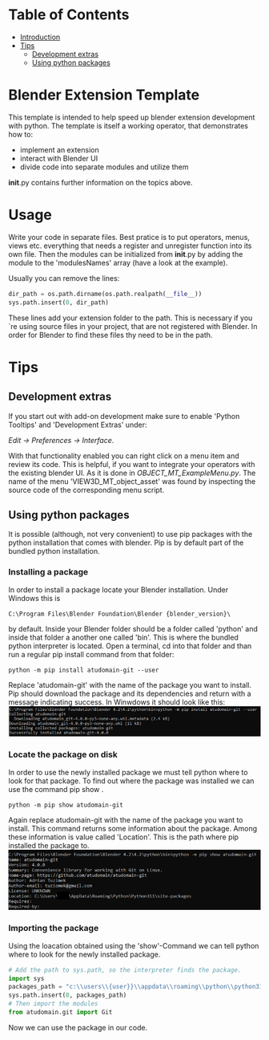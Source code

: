 # Table of Contents
- [Introduction](#blender-extension-template)
- [Tips](#tips)
    - [Development extras](#development-extras)
    - [Using python packages](#using-python-packages)

# Blender Extension Template
This template is intended to help speed up blender extension development with python. The template is itself a working operator, that demonstrates how to:
- implement an extension
- interact with Blender UI
- divide code into separate modules and utilize them

__init__.py contains further information on the topics above.

# Usage
Write your code in separate files. Best pratice is to put operators, menus, views etc. everything that needs a register and unregister function into its own file. Then the modules can be initialized from __init__.py by adding the module to the 'modulesNames' array (have a look at the example).

Usually you can remove the lines:
```python
dir_path = os.path.dirname(os.path.realpath(__file__))
sys.path.insert(0, dir_path)
```
These lines add your extension folder to the path. This is necessary if you´re using source files in your project, that are not registered with Blender. In order for Blender to find these files thy need to be in the path.

# Tips
## Development extras
If you start out with add-on development make sure to enable 'Python Tooltips' and 'Development Extras' under:

*Edit -> Preferences -> Interface*.

With that functionality enabled you can right click on a menu item and review its code. This is helpful, if you want to integrate your operators with the existing blender UI. As it is done in *OBJECT_MT_ExampleMenu.py*. The name of the menu 'VIEW3D_MT_object_asset' was found by inspecting the source code of the corresponding menu script.

## Using python packages
It is possible (although, not very convenient) to use pip packages with the python installation that comes with blender. Pip is by default part of the bundled python installation. 

### Installing a package
In order to install a package locate your Blender installation. Under Windows this is 
```
C:\Program Files\Blender Foundation\Blender {blender_version}\
```
by default. 
Inside your Blender folder should be a folder called 'python' and inside that folder a another one called 'bin'. This is where the bundled python interpreter is located. Open a terminal, cd into that folder and than run a regular pip install command from that folder:
```
python -m pip install atudomain-git --user
```
Replace 'atudomain-git' with the name of the package you want to install. Pip should download the package and its dependencies and return with a message indicating success. In Winwdows it should look like this:
![successfully installation](https://github.com/thorbenbaerentson/blender_extension_template/blob/main/images/install_package.png "Successfull installation")

### Locate the package on disk
In order to use the newly installed package we must tell python where to look for that package. To find out where the package was installed we can use the command pip show <package>.
```
python -m pip show atudomain-git
```
Again replace atudomain-git with the name of the package you want to install. This command returns some information about the package. Among these information is value called 'Location'. This is the path where pip installed the package to. 
![show package](https://github.com/thorbenbaerentson/blender_extension_template/blob/main/images/show_package.png "Show package")

### Importing the package
Using the loacation obtained using the 'show'-Command we can tell python where to look for the newly installed package. 
```python
# Add the path to sys.path, so the interpreter finds the package.
import sys
packages_path = "c:\\users\\{user}}\\appdata\\roaming\\python\\python311\\site-packages"
sys.path.insert(0, packages_path)
# Then import the modules
from atudomain.git import Git
```
Now we can use the package in our code.